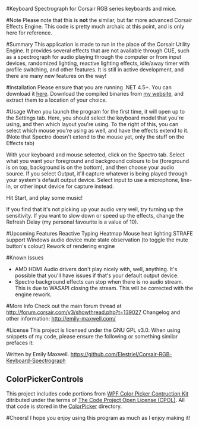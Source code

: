 #Keyboard Spectrograph for Corsair RGB series keyboards and mice.

#Note
Please note that this is **not** the similar, but far more advanced Corsair Effects Engine. This code is pretty much archaic at this point, and is only here for reference.

#Summary
This application is made to run in the place of the Corsair Utility Engine. It provides several effects that are not available through CUE, such as a spectrograph for audio playing through the computer or from input devices, randomized lighting, reactive lighting effects, idle/away timer with profile switching, and other features. It is still in active development, and there are many new features on the way!

#Installation
Please ensure that you are running .NET 4.5+. You can download it <a href="http://www.microsoft.com/en-ca/download/details.aspx?id=30653">here</a>.
Download the compiled binaries from <a href="http://emily-maxwell.com/?page=keyboardspectro">my website</a>, and extract them to a location of your choice.

#Usage
When you launch the program for the first time, it will open up to the Settings tab. Here, you should select the keyboard model that you're using, and then which layout you're using. To the right of this, you can select which mouse you're using as well, and have the effects extend to it. (Note that Spectro doesn't extend to the mouse yet, only the stuff on the Effects tab)

With your keyboard and mouse selected, click on the Spectro tab. Select what you want your foreground and background colours to be (foreground is on top, background is on the bottom), and then choose your audio source. If you select Output, it'll capture whatever is being played through your system's default output device. Select input to use a microphone, line-in, or other input device for capture instead.

Hit Start, and play some music!

If you find that it's not picking up your audio very well, try turning up the sensitivity. If you want to slow down or speed up the effects, change the Refresh Delay (my personal favourite is a value of 10).

#Upcoming Features
Reactive Typing
Heatmap
Mouse heat lighting
STRAFE support
Windows audio device mute state observation (to toggle the mute button's colour)
Rework of rendering engine

#Known Issues
- AMD HDMI Audio drivers don't play nicely with, well, anything. It's possible that you'll have issues if that's your default output device.
- Spectro background effects can stop when there is no audio stream. This is due to WASAPI closing the stream. This will be corrected with the engine rework.

#More Info
Check out the main forum thread at http://forum.corsair.com/v3/showthread.php?t=139027
Changelog and other information: http://emily-maxwell.com/

#License
This project is licensed under the GNU GPL v3.0. When using snippets of my code, please ensure the following or something similar prefaces it:

Written by Emily Maxwell. https://github.com/Elestriel/Corsair-RGB-Keyboard-Spectrograph

## ColorPickerControls

This project includes code portions from [WPF Color Picker Contruction
Kit][color-picker] ditributed under the terms of [The Code Project Open License
(CPOL)][cpol]. All that code is stored in the [ColorPicker][colorpicker-src] directory.

#Cheers!
I hope you enjoy using this program as much as I enjoy making it!

[colorpicker-src]: ColorPicker/

[cpol]: https://www.codeproject.com/info/cpol10.aspx
[color-picker]: https://www.codeproject.com/Articles/131708/WPF-Color-Picker-Construction-Kit
